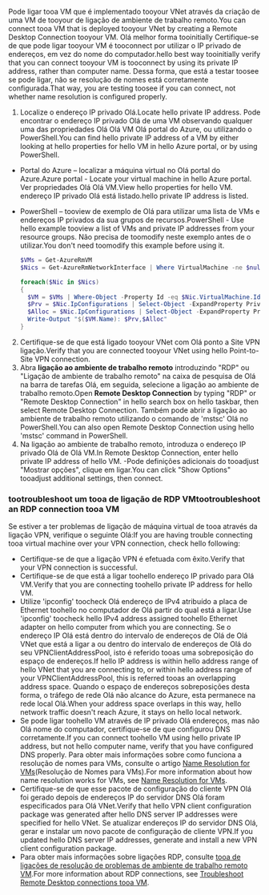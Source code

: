 <span data-ttu-id="b099b-101">Pode ligar tooa VM que é implementado tooyour VNet através da criação de uma VM de tooyour de ligação de ambiente de trabalho remoto.</span><span class="sxs-lookup"><span data-stu-id="b099b-101">You can connect tooa VM that is deployed tooyour VNet by creating a Remote Desktop Connection tooyour VM.</span></span> <span data-ttu-id="b099b-102">Olá melhor forma tooinitially Certifique-se de que pode ligar tooyour VM é tooconnect por utilizar o IP privado de endereços, em vez do nome do computador.</span><span class="sxs-lookup"><span data-stu-id="b099b-102">hello best way tooinitially verify that you can connect tooyour VM is tooconnect by using its private IP address, rather than computer name.</span></span> <span data-ttu-id="b099b-103">Dessa forma, que está a testar toosee se pode ligar, não se resolução de nomes está corretamente configurada.</span><span class="sxs-lookup"><span data-stu-id="b099b-103">That way, you are testing toosee if you can connect, not whether name resolution is configured properly.</span></span>

1. <span data-ttu-id="b099b-104">Localize o endereço IP privado Olá.</span><span class="sxs-lookup"><span data-stu-id="b099b-104">Locate hello private IP address.</span></span> <span data-ttu-id="b099b-105">Pode encontrar o endereço IP privado Olá de uma VM observando qualquer uma das propriedades Olá Olá VM Olá portal do Azure, ou utilizando o PowerShell.</span><span class="sxs-lookup"><span data-stu-id="b099b-105">You can find hello private IP address of a VM by either looking at hello properties for hello VM in hello Azure portal, or by using PowerShell.</span></span>

  - <span data-ttu-id="b099b-106">Portal do Azure – localizar a máquina virtual no Olá portal do Azure.</span><span class="sxs-lookup"><span data-stu-id="b099b-106">Azure portal - Locate your virtual machine in hello Azure portal.</span></span> <span data-ttu-id="b099b-107">Ver propriedades Olá Olá VM.</span><span class="sxs-lookup"><span data-stu-id="b099b-107">View hello properties for hello VM.</span></span> <span data-ttu-id="b099b-108">endereço IP privado Olá está listado.</span><span class="sxs-lookup"><span data-stu-id="b099b-108">hello private IP address is listed.</span></span>

  - <span data-ttu-id="b099b-109">PowerShell – tooview de exemplo de Olá para utilizar uma lista de VMs e endereços IP privados da sua grupos de recursos.</span><span class="sxs-lookup"><span data-stu-id="b099b-109">PowerShell - Use hello example tooview a list of VMs and private IP addresses from your resource groups.</span></span> <span data-ttu-id="b099b-110">Não precisa de toomodify neste exemplo antes de o utilizar.</span><span class="sxs-lookup"><span data-stu-id="b099b-110">You don't need toomodify this example before using it.</span></span>

    ```powershell
    $VMs = Get-AzureRmVM
    $Nics = Get-AzureRmNetworkInterface | Where VirtualMachine -ne $null

    foreach($Nic in $Nics)
    {
      $VM = $VMs | Where-Object -Property Id -eq $Nic.VirtualMachine.Id
      $Prv = $Nic.IpConfigurations | Select-Object -ExpandProperty PrivateIpAddress
      $Alloc = $Nic.IpConfigurations | Select-Object -ExpandProperty PrivateIpAllocationMethod
      Write-Output "$($VM.Name): $Prv,$Alloc"
    }
    ```

2. <span data-ttu-id="b099b-111">Certifique-se de que está ligado tooyour VNet com Olá ponto a Site VPN ligação.</span><span class="sxs-lookup"><span data-stu-id="b099b-111">Verify that you are connected tooyour VNet using hello Point-to-Site VPN connection.</span></span>
3. <span data-ttu-id="b099b-112">Abra **ligação ao ambiente de trabalho remoto** introduzindo "RDP" ou "Ligação de ambiente de trabalho remoto" na caixa de pesquisa de Olá na barra de tarefas Olá, em seguida, selecione a ligação ao ambiente de trabalho remoto.</span><span class="sxs-lookup"><span data-stu-id="b099b-112">Open **Remote Desktop Connection** by typing "RDP" or "Remote Desktop Connection" in hello search box on hello taskbar, then select Remote Desktop Connection.</span></span> <span data-ttu-id="b099b-113">Também pode abrir a ligação ao ambiente de trabalho remoto utilizando o comando de 'mstsc' Olá no PowerShell.</span><span class="sxs-lookup"><span data-stu-id="b099b-113">You can also open Remote Desktop Connection using hello 'mstsc' command in PowerShell.</span></span> 
4. <span data-ttu-id="b099b-114">Na ligação ao ambiente de trabalho remoto, introduza o endereço IP privado Olá de Olá VM.</span><span class="sxs-lookup"><span data-stu-id="b099b-114">In Remote Desktop Connection, enter hello private IP address of hello VM.</span></span> <span data-ttu-id="b099b-115">-Pode definições adicionais do tooadjust "Mostrar opções", clique em ligar.</span><span class="sxs-lookup"><span data-stu-id="b099b-115">You can click "Show Options" tooadjust additional settings, then connect.</span></span>

### <a name="tootroubleshoot-an-rdp-connection-tooa-vm"></a><span data-ttu-id="b099b-116">tootroubleshoot um tooa de ligação de RDP VM</span><span class="sxs-lookup"><span data-stu-id="b099b-116">tootroubleshoot an RDP connection tooa VM</span></span>

<span data-ttu-id="b099b-117">Se estiver a ter problemas de ligação de máquina virtual de tooa através da ligação VPN, verifique o seguinte Olá:</span><span class="sxs-lookup"><span data-stu-id="b099b-117">If you are having trouble connecting tooa virtual machine over your VPN connection, check hello following:</span></span>

- <span data-ttu-id="b099b-118">Certifique-se de que a ligação VPN é efetuada com êxito.</span><span class="sxs-lookup"><span data-stu-id="b099b-118">Verify that your VPN connection is successful.</span></span>
- <span data-ttu-id="b099b-119">Certifique-se de que está a ligar toohello endereço IP privado para Olá VM.</span><span class="sxs-lookup"><span data-stu-id="b099b-119">Verify that you are connecting toohello private IP address for hello VM.</span></span>
- <span data-ttu-id="b099b-120">Utilize 'ipconfig' toocheck Olá endereço de IPv4 atribuído a placa de Ethernet toohello no computador de Olá partir do qual está a ligar.</span><span class="sxs-lookup"><span data-stu-id="b099b-120">Use 'ipconfig' toocheck hello IPv4 address assigned toohello Ethernet adapter on hello computer from which you are connecting.</span></span> <span data-ttu-id="b099b-121">Se o endereço IP Olá está dentro do intervalo de endereços de Olá de Olá VNet que está a ligar a ou dentro do intervalo de endereços de Olá do seu VPNClientAddressPool, isto é referido tooas uma sobreposição do espaço de endereços.</span><span class="sxs-lookup"><span data-stu-id="b099b-121">If hello IP address is within hello address range of hello VNet that you are connecting to, or within hello address range of your VPNClientAddressPool, this is referred tooas an overlapping address space.</span></span> <span data-ttu-id="b099b-122">Quando o espaço de endereços sobreposições desta forma, o tráfego de rede Olá não alcance do Azure, esta permanece na rede local Olá.</span><span class="sxs-lookup"><span data-stu-id="b099b-122">When your address space overlaps in this way, hello network traffic doesn't reach Azure, it stays on hello local network.</span></span>
- <span data-ttu-id="b099b-123">Se pode ligar toohello VM através de IP privado Olá endereços, mas não Olá nome do computador, certifique-se de que configurou DNS corretamente.</span><span class="sxs-lookup"><span data-stu-id="b099b-123">If you can connect toohello VM using hello private IP address, but not hello computer name, verify that you have configured DNS properly.</span></span> <span data-ttu-id="b099b-124">Para obter mais informações sobre como funciona a resolução de nomes para VMs, consulte o artigo [Name Resolution for VMs](../articles/virtual-network/virtual-networks-name-resolution-for-vms-and-role-instances.md)(Resolução de Nomes para VMs).</span><span class="sxs-lookup"><span data-stu-id="b099b-124">For more information about how name resolution works for VMs, see [Name Resolution for VMs](../articles/virtual-network/virtual-networks-name-resolution-for-vms-and-role-instances.md).</span></span>
- <span data-ttu-id="b099b-125">Certifique-se de que esse pacote de configuração do cliente VPN Olá foi gerado depois de endereços IP do servidor DNS Olá foram especificados para Olá VNet.</span><span class="sxs-lookup"><span data-stu-id="b099b-125">Verify that hello VPN client configuration package was generated after hello DNS server IP addresses were specified for hello VNet.</span></span> <span data-ttu-id="b099b-126">Se atualizar endereços IP do servidor DNS Olá, gerar e instalar um novo pacote de configuração de cliente VPN.</span><span class="sxs-lookup"><span data-stu-id="b099b-126">If you updated hello DNS server IP addresses, generate and install a new VPN client configuration package.</span></span>
- <span data-ttu-id="b099b-127">Para obter mais informações sobre ligações RDP, consulte [tooa de ligações de resolução de problemas de ambiente de trabalho remoto VM](../articles/virtual-machines/windows/troubleshoot-rdp-connection.md).</span><span class="sxs-lookup"><span data-stu-id="b099b-127">For more information about RDP connections, see [Troubleshoot Remote Desktop connections tooa VM](../articles/virtual-machines/windows/troubleshoot-rdp-connection.md).</span></span>
